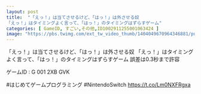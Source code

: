 ```yaml
---
layout: post
title:  "「えっ！」は当てさせるけど、「はっ！」は外させる奴
「えっ！」はタイミングよく言って、「はっ！」のタイミングはずらすゲーム"
categories: [ GameID, すごい,その他,ID1002911255001063424 ]
image: "https://pbs.twimg.com/ext_tw_video_thumb/1404049670964346881/pu/img/2cCZUn2dphgrGpf3.jpg"
---
```

「えっ！」は当てさせるけど、「はっ！」は外させる奴
「えっ！」はタイミングよく言って、「はっ！」のタイミングはずらすゲーム
誤差は0.3秒まで許容

ゲームID : G 001 2XB GVK

#はじめてゲームプログラミング #NintendoSwitch https://t.co/Lm0NXFRgxa
